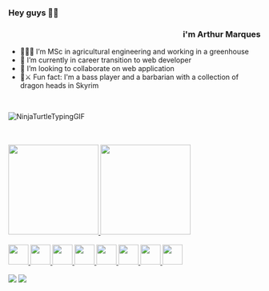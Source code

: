 ### Hey guys 🤟🏽

### <p align=right>i'm Arthur Marques </p>

- 👨🏽‍🌾 I’m MSc in agricultural engineering and working in a greenhouse
- 🔭 I’m currently in career transition to web developer
- 👯 I’m looking to collaborate on web application
- 🎸⚔️ Fun fact: I'm a bass player and a barbarian with a collection of dragon heads in Skyrim
<br>


![NinjaTurtleTypingGIF](https://user-images.githubusercontent.com/93051914/173963032-3064cc47-3812-47f7-877b-51029a64d529.gif)

<br>
<br>

<div>
<a href="https://github.com/Arthurmqz">
<img height="180em" src="https://github-readme-stats.vercel.app/api/top-langs/?username=Arthurmqz&layout=compact&langs_count=7&theme=dracula"/>
<img height="180em" src="https://github-readme-stats.vercel.app/api?username=Arthurmqz&show_icons=true&theme=dracula&include_all_commits=true&count_private=true"/>
</div>
          
<br>
          
<img src="https://cdn.jsdelivr.net/gh/devicons/devicon/icons/react/react-original.svg" width="40" height="40"/>

<img src="https://cdn.jsdelivr.net/gh/devicons/devicon/icons/typescript/typescript-plain.svg" width="40" height="40"/>
          
<img src="https://cdn.jsdelivr.net/gh/devicons/devicon/icons/javascript/javascript-plain.svg" width="40" height="40"/>
 
<img src="https://cdn.jsdelivr.net/gh/devicons/devicon/icons/git/git-plain.svg" width="40" height="40"/>
 
<img src="https://cdn.jsdelivr.net/gh/devicons/devicon/icons/html5/html5-plain.svg" width="40" height="40"/>

<img src="https://cdn.jsdelivr.net/gh/devicons/devicon/icons/css3/css3-plain.svg" width="40" height="40"/>

<img src="https://cdn.jsdelivr.net/gh/devicons/devicon/icons/figma/figma-original.svg" width="40" height="40"/>

<img src="https://cdn.jsdelivr.net/gh/devicons/devicon/icons/yarn/yarn-original-wordmark.svg" width="40" height="40"/>
          
<br>
<br>
          
<div>
<a href = "mailto:arthur.marques.dev@gmail.com"><img src="https://img.shields.io/badge/Gmail-D14836?style=for-the-badge&logo=gmail&logoColor=white" target="_blank"></a>
<a href="https://www.linkedin.com/in/arthurrmarques/" target="_blank"><img src="https://img.shields.io/badge/-LinkedIn-%230077B5?style=for-the-badge&logo=linkedin&logoColor=white" target="_blank"></a>   
</div>

